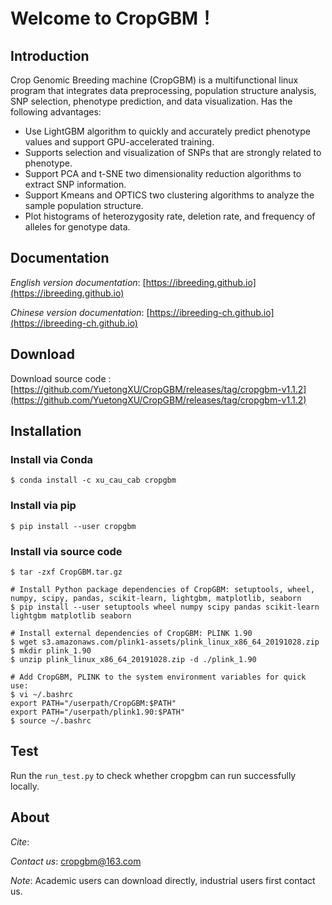# Welcome to CropGBM！

## Introduction

Crop Genomic Breeding machine (CropGBM) is a multifunctional linux program that integrates data preprocessing, population structure analysis, SNP selection, phenotype prediction, and data visualization. Has the following advantages:

* Use LightGBM algorithm to quickly and accurately predict phenotype values and support GPU-accelerated training.
* Supports selection and visualization of SNPs that are strongly related to phenotype.
* Support PCA and t-SNE two dimensionality reduction algorithms to extract SNP information.
* Support Kmeans and OPTICS two clustering algorithms to analyze the sample population structure.
* Plot histograms of heterozygosity rate, deletion rate, and frequency of alleles for genotype data.


## Documentation

*English version documentation*: [https://ibreeding.github.io](https://ibreeding.github.io)

*Chinese version documentation*: [https://ibreeding-ch.github.io](https://ibreeding-ch.github.io)


## Download

Download source code : [https://github.com/YuetongXU/CropGBM/releases/tag/cropgbm-v1.1.2](https://github.com/YuetongXU/CropGBM/releases/tag/cropgbm-v1.1.2)


## Installation

### Install via Conda 

    $ conda install -c xu_cau_cab cropgbm 

### Install via pip

    $ pip install --user cropgbm

### Install via source code

    $ tar -zxf CropGBM.tar.gz

    # Install Python package dependencies of CropGBM: setuptools, wheel, numpy, scipy, pandas, scikit-learn, lightgbm, matplotlib, seaborn
    $ pip install --user setuptools wheel numpy scipy pandas scikit-learn lightgbm matplotlib seaborn
    
    # Install external dependencies of CropGBM: PLINK 1.90 
    $ wget s3.amazonaws.com/plink1-assets/plink_linux_x86_64_20191028.zip
    $ mkdir plink_1.90
    $ unzip plink_linux_x86_64_20191028.zip -d ./plink_1.90
    
    # Add CropGBM, PLINK to the system environment variables for quick use:
    $ vi ~/.bashrc
    export PATH="/userpath/CropGBM:$PATH"
    export PATH="/userpath/plink1.90:$PATH"
    $ source ~/.bashrc


## Test

Run the `run_test.py` to check whether cropgbm can run successfully locally.



## About

*Cite*:

*Contact us*: cropgbm@163.com

*Note*: Academic users can download directly, industrial users first contact us.





